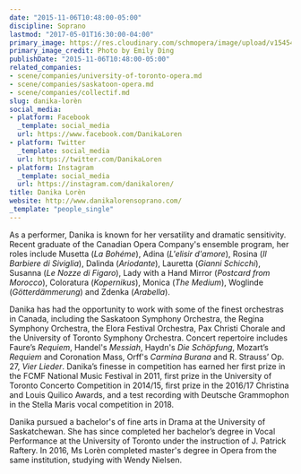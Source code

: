 ```yaml
---
date: "2015-11-06T10:48:00-05:00"
discipline: Soprano
lastmod: "2017-05-01T16:30:00-04:00"
primary_image: https://res.cloudinary.com/schmopera/image/upload/v1545409169/media/webhook-uploads/1493670648685/2017-05-01---Danika-Loren-headshot.jpg.jpg
primary_image_credit: Photo by Emily Ding
publishDate: "2015-11-06T10:48:00-05:00"
related_companies:
- scene/companies/university-of-toronto-opera.md
- scene/companies/saskatoon-opera.md
- scene/companies/collectif.md
slug: danika-lorèn
social_media:
- platform: Facebook
  _template: social_media
  url: https://www.facebook.com/DanikaLoren
- platform: Twitter
  _template: social_media
  url: https://twitter.com/DanikaLoren
- platform: Instagram
  _template: social_media
  url: https://instagram.com/danikaloren/
title: Danika Lorèn
website: http://www.danikalorensoprano.com/
_template: "people_single"
---
```

As a performer, Danika is known for her versatility and dramatic sensitivity. Recent graduate of the Canadian Opera Company's ensemble program, her roles include Musetta (_La Bohéme_), Adina (_L'elisir d'amore_), Rosina (_Il Barbiere di Siviglia_), Dalinda (_Ariodante_), Lauretta (_Gianni Schicchi_), Susanna (_Le Nozze di Figaro_), Lady with a Hand Mirror (_Postcard from Morocco_), Coloratura (_Kopernikus_), Monica (_The Medium_), Woglinde (_Götterdämmerung_) and Zdenka (_Arabella_). 

​Danika has had the opportunity to work with some of the finest orchestras in Canada, including the Saskatoon Symphony Orchestra, the Regina Symphony Orchestra, the Elora Festival Orchestra, Pax Christi Chorale and the University of Toronto Symphony Orchestra. Concert repertoire includes Faure’s _Requiem_, Handel's _Messiah_, Haydn's _Die Schöpfung_, Mozart’s _Requiem_ and Coronation Mass, Orff's _Carmina Burana_ and R. Strauss’ Op. 27, _Vier Lieder_. Danika’s finesse in competition has earned her first prize in the FCMF National Music Festival in 2011, first prize in the University of Toronto Concerto Competition in 2014/15, first prize in the 2016/17 Christina and Louis Quilico Awards, and a test recording with Deutsche Grammophon in the Stella Maris vocal competition in 2018.

​Danika pursued a bachelor's of fine arts in Drama at the University of Saskatchewan. She has since completed her bachelor’s degree in Vocal Performance at the University of Toronto under the instruction of J. Patrick Raftery. In 2016, Ms Lorèn completed master's degree in Opera from the same institution, studying with Wendy Nielsen.